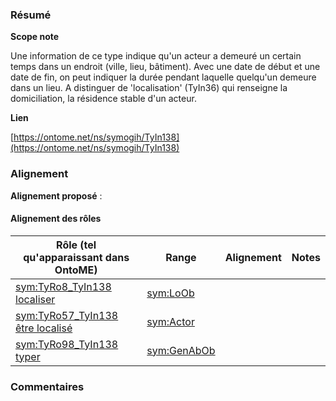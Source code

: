 ### Résumé

**Scope note**

Une information de ce type indique qu'un acteur a demeuré un certain temps dans un endroit (ville, lieu, bâtiment). Avec une date de début et une date de fin, on peut indiquer la durée pendant laquelle quelqu'un demeure dans un lieu.	A distinguer de 'localisation' (TyIn36) qui renseigne la domiciliation, la résidence stable d'un acteur. 

**Lien**

[https://ontome.net/ns/symogih/TyIn138](https://ontome.net/ns/symogih/TyIn138)

### Alignement

**Alignement proposé** :

#### Alignement des rôles

| Rôle (tel qu'apparaissant dans OntoME) | Range | Alignement | Notes |
| ----- | ----- | ----- | ----- |
| [sym:TyRo8_TyIn138 localiser](https://ontome.net/ns/symogih/TyRo8_TyIn138) | [sym:LoOb](https://ontome.net/ns/symogih/LoOb) |   |   |
| [sym:TyRo57_TyIn138 être localisé](https://ontome.net/ns/symogih/TyRo57_TyIn138) | [sym:Actor](https://ontome.net/ns/symogih/Actor) |   |   |
| [sym:TyRo98_TyIn138 typer](https://ontome.net/ns/symogih/TyRo98_TyIn138) | [sym:GenAbOb](https://ontome.net/ns/symogih/GenAbOb) |   |   |

### Commentaires